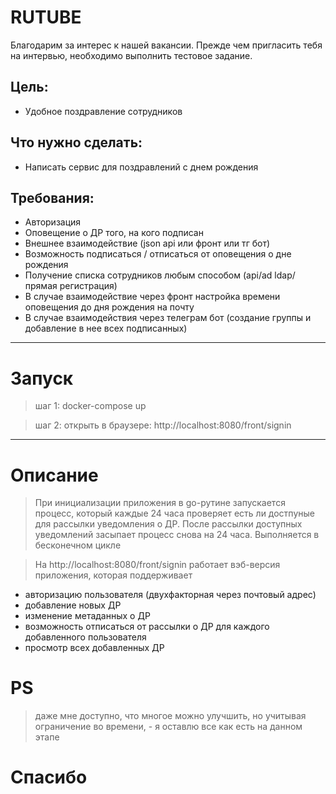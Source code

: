# RUTUBE

Благодарим за интерес к нашей вакансии.
Прежде чем пригласить тебя на интервью,
необходимо выполнить тестовое  задание. 

## Цель:
*  Удобное поздравление сотрудников

## Что нужно сделать: 
*  Написать сервис для поздравлений с днем рождения

## Требования:
*  Авторизация
*  Оповещение о ДР того, на кого подписан
*  Внешнее взаимодействие (json арi или фронт или тг бот) 
*  Возможность подписаться / отписаться от оповещения о дне рождения
*  Получение списка сотрудников любым способом (api/ad ldap/прямая регистрация)
*  В случае взаимодействие через фронт настройка времени оповещения до дня рождения на почту
*  В случае взаимодействия через телеграм бот (создание группы и добавление в нее всех подписанных)

---

# Запуск

> шаг 1: docker-compose up

> шаг 2: открыть в браузере: http://localhost:8080/front/signin

---

# Описание

> При инициализации приложения  в  go-рутине запускается  процесс,
который каждые 24 часа проверяет есть  ли  достпуные для  рассылки
уведомления   о   ДР.   После   рассылки   доступных   уведомлений
засыпает процесс снова на 24 часа. Выполняется в бесконечном цикле

> На http://localhost:8080/front/signin работает вэб-версия
приложения, которая поддерживает
* авторизацию пользователя (двухфакторная через почтовый адрес)
* добавление новых ДР
* изменение метаданных о ДР
* возможность отписаться от рассылки о ДР для каждого добавленного пользователя
* просмотр всех добавленных ДР

# PS
> даже мне доступно, что  многое  можно  улучшить,  но  учитывая ограничение во времени, - я оставлю все как есть на данном этапе

# Спасибо